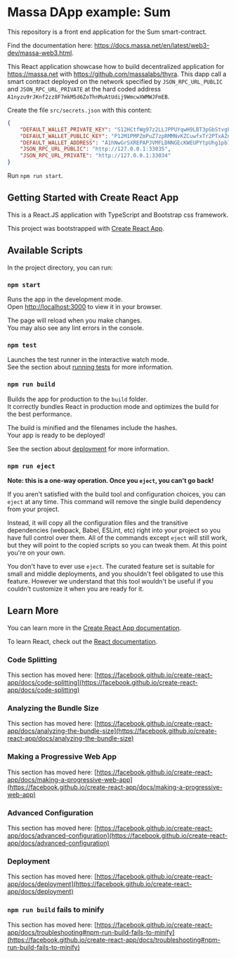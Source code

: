 # Massa DApp example: Sum

This repository is a front end application for the Sum smart-contract.

Find the documentation here: <https://docs.massa.net/en/latest/web3-dev/massa-web3.html>.

This React application showcase how to build decentralized application for
<https://massa.net> with <https://github.com/massalabs/thyra>. This dapp call a
smart contract deployed on the network specified by `JSON_RPC_URL_PUBLIC` and
`JSON_RPC_URL_PRIVATE` at the hard coded address
`A1nyzu9rJKnf2zz8F7mkM5d6ZoThnMuAtUdij9WmcwXWMWJFmEB`.

Create the file `src/secrets.json` with this content:

```json
{
    "DEFAULT_WALLET_PRIVATE_KEY": "S12HCtfWg97z2LLJPPUYqwH9LBT3pGbStvgFiGg3R8ZVfRTH8YqG",
    "DEFAULT_WALLET_PUBLIC_KEY": "P12M1PMPZmPuZ7zpRMMNvKZCuwfxTr2PTxAZng7rEejJgxaZJv1L",
    "DEFAULT_WALLET_ADDRESS": "A1hNwGrSXREPAPJVMFLDNNGEcKWEUPYtpUhg1pb7D9h6QBUqn2E",
    "JSON_RPC_URL_PUBLIC": "http://127.0.0.1:33035",
    "JSON_RPC_URL_PRIVATE": "http://127.0.0.1:33034"
}
```

Run `npm run start`.

## Getting Started with Create React App

This is a React.JS application with TypeScript and Bootstrap css framework.

This project was bootstrapped with [Create React App](https://github.com/facebook/create-react-app).

## Available Scripts

In the project directory, you can run:

### `npm start`

Runs the app in the development mode.\
Open [http://localhost:3000](http://localhost:3000) to view it in your browser.

The page will reload when you make changes.\
You may also see any lint errors in the console.

### `npm test`

Launches the test runner in the interactive watch mode.\
See the section about [running tests](https://facebook.github.io/create-react-app/docs/running-tests) for more information.

### `npm run build`

Builds the app for production to the `build` folder.\
It correctly bundles React in production mode and optimizes the build for the best performance.

The build is minified and the filenames include the hashes.\
Your app is ready to be deployed!

See the section about [deployment](https://facebook.github.io/create-react-app/docs/deployment) for more information.

### `npm run eject`

**Note: this is a one-way operation. Once you `eject`, you can't go back!**

If you aren't satisfied with the build tool and configuration choices, you can `eject` at any time. This command will remove the single build dependency from your project.

Instead, it will copy all the configuration files and the transitive dependencies (webpack, Babel, ESLint, etc) right into your project so you have full control over them. All of the commands except `eject` will still work, but they will point to the copied scripts so you can tweak them. At this point you're on your own.

You don't have to ever use `eject`. The curated feature set is suitable for small and middle deployments, and you shouldn't feel obligated to use this feature. However we understand that this tool wouldn't be useful if you couldn't customize it when you are ready for it.

## Learn More

You can learn more in the [Create React App documentation](https://facebook.github.io/create-react-app/docs/getting-started).

To learn React, check out the [React documentation](https://reactjs.org/).

### Code Splitting

This section has moved here: [https://facebook.github.io/create-react-app/docs/code-splitting](https://facebook.github.io/create-react-app/docs/code-splitting)

### Analyzing the Bundle Size

This section has moved here: [https://facebook.github.io/create-react-app/docs/analyzing-the-bundle-size](https://facebook.github.io/create-react-app/docs/analyzing-the-bundle-size)

### Making a Progressive Web App

This section has moved here: [https://facebook.github.io/create-react-app/docs/making-a-progressive-web-app](https://facebook.github.io/create-react-app/docs/making-a-progressive-web-app)

### Advanced Configuration

This section has moved here: [https://facebook.github.io/create-react-app/docs/advanced-configuration](https://facebook.github.io/create-react-app/docs/advanced-configuration)

### Deployment

This section has moved here: [https://facebook.github.io/create-react-app/docs/deployment](https://facebook.github.io/create-react-app/docs/deployment)

### `npm run build` fails to minify

This section has moved here: [https://facebook.github.io/create-react-app/docs/troubleshooting#npm-run-build-fails-to-minify](https://facebook.github.io/create-react-app/docs/troubleshooting#npm-run-build-fails-to-minify)
